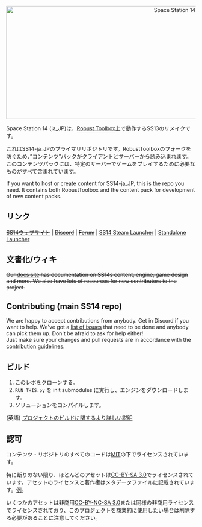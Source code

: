 <p align="center"> <img alt="Space Station 14" width="880" height="300" src="https://raw.githubusercontent.com/space-wizards/asset-dump/de329a7898bb716b9d5ba9a0cd07f38e61f1ed05/github-logo.svg" /></p>

Space Station 14 (ja_JP)は、[Robust Toolbox](https://github.com/space-wizards/RobustToolbox)上で動作するSS13のリメイクです。

これはSS14-ja_JPのプライマリリポジトリです。RobustToolboxのフォークを防ぐため、”コンテンツ”パックがクライアントとサーバーから読み込まれます。このコンテンツパックには、特定のサーバーでゲームをプレイするために必要なものがすべて含まれています。

If you want to host or create content for SS14-ja_JP, this is the repo you need. It contains both RobustToolbox and the content pack for development of new content packs.

## リンク

~~[SS14ウェブサイト](https://spacestation14.io/)~~ | ~~[Discord](https://discord.ss14.io/)~~ | ~~[Forum](https://forum.spacestation14.io/)~~ | [SS14 Steam Launcher](https://store.steampowered.com/app/1255460/Space_Station_14/) | [Standalone Launcher](https://spacestation14.io/about/nightlies/)

## 文書化/ウィキ

~~Our [docs site](https://docs.spacestation14.io/) has documentation on SS14s content, engine, game design and more. We also have lots of resources for new contributors to the project.~~

## Contributing (main SS14 repo)

We are happy to accept contributions from anybody. Get in Discord if you want to help. We've got a [list of issues](https://github.com/space-wizards/space-station-14-content/issues) that need to be done and anybody can pick them up. Don't be afraid to ask for help either!  
Just make sure your changes and pull requests are in accordance with the [contribution guidelines](https://docs.spacestation14.com/en/general-development/codebase-info/pull-request-guidelines.html).

## ビルド

1. このレポをクローンする。
2. `RUN_THIS.py` を init submodules に実行し、エンジンをダウンロードします。
3. ソリューションをコンパイルします。

(英語) [プロジェクトのビルドに関するより詳しい説明](https://docs.spacestation14.com/en/general-development/setup.html)

## 認可

コンテンツ・リポジトリのすべてのコードは[MIT](https://github.com/space-wizards/space-station-14/blob/master/LICENSE.TXT)の下でライセンスされています。

特に断りのない限り、ほとんどのアセットは[CC-BY-SA 3.0](https://creativecommons.org/licenses/by-sa/3.0/)でライセンスされています。アセットのライセンスと著作権はメタデータファイルに記載されています。[例](https://github.com/space-wizards/space-station-14/blob/master/Resources/Textures/Objects/Tools/crowbar.rsi/meta.json)。

いくつかのアセットは非商用[CC-BY-NC-SA 3.0](https://creativecommons.org/licenses/by-nc-sa/3.0/)または同様の非商用ライセンスでライセンスされており、このプロジェクトを商業的に使用したい場合は削除する必要があることに注意してください。

